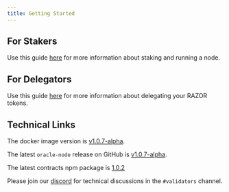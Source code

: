 ```yaml
---
title: Getting Started
---
```


## For Stakers

Use this guide [here](../stake/mainnet.md) for more information about staking and running a node.

## For Delegators

Use this guide [here](../delegate.md) for more information about delegating your RAZOR tokens.

## Technical Links

The docker image version is [v1.0.7-alpha](https://hub.docker.com/layers/razornetwork/razor-go/v1.0.7-alpha/images/sha256-ad9560ae3b8dd657d8bd6a1db03bdfcfc4473bd9607f2b4e35066bbb52a68175?context=explore).

The latest `oracle-node` release on GitHub is [v1.0.7-alpha](https://github.com/razor-network/oracle-node/releases/tag/v1.0.7-alpha).

The latest contracts npm package is [1.0.2](https://www.npmjs.com/package/@razor-network/contracts/v/1.0.2)

Please join our [discord](https://discord.gg/EC53qp2kJ6) for technical discussions in the `#validators` channel.
